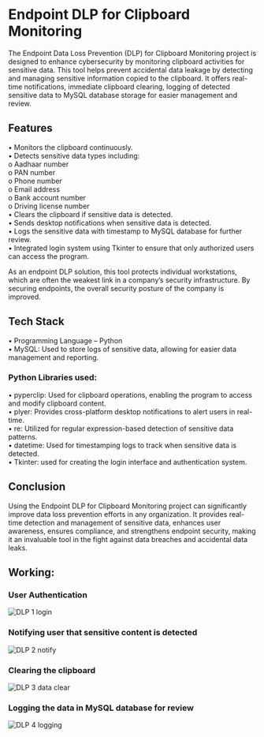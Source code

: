 # Endpoint DLP for Clipboard Monitoring

The Endpoint Data Loss Prevention (DLP) for Clipboard Monitoring project is designed to enhance cybersecurity by monitoring clipboard activities for sensitive data. This tool helps prevent accidental data leakage by detecting and managing sensitive information copied to the clipboard. It offers real-time notifications, immediate clipboard clearing, logging of detected sensitive data to MySQL database storage for easier management and review.

## Features
• Monitors the clipboard continuously.  
• Detects sensitive data types including:  
    o Aadhaar number  
    o PAN number  
    o Phone number  
    o Email address  
    o Bank account number  
    o Driving license number  
• Clears the clipboard if sensitive data is detected.  
• Sends desktop notifications when sensitive data is detected.  
• Logs the sensitive data with timestamp to MySQL database for further review.  
• Integrated login system using Tkinter to ensure that only authorized users can access the program.

As an endpoint DLP solution, this tool protects individual workstations, which are often the weakest link in a company’s security infrastructure. By securing endpoints, the overall security posture of the company is improved.


## Tech Stack
• Programming Language – Python  
• MySQL: Used to store logs of sensitive data, allowing for easier data management and reporting.

### Python Libraries used:
• pyperclip: Used for clipboard operations, enabling the program to access and modify clipboard content.  
• plyer: Provides cross-platform desktop notifications to alert users in real-time.  
• re: Utilized for regular expression-based detection of sensitive data patterns.  
• datetime: Used for timestamping logs to track when sensitive data is detected.  
• Tkinter: used for creating the login interface and authentication system.

## Conclusion
Using the Endpoint DLP for Clipboard Monitoring project can significantly improve data loss prevention efforts in any organization. It provides real-time detection and management of sensitive data, enhances user awareness, ensures compliance, and strengthens endpoint security, making it an invaluable tool in the fight against data breaches and accidental data leaks.

## Working:

### User Authentication
![DLP 1 login](https://github.com/user-attachments/assets/2aed25a3-fbef-469d-bfeb-88e86ac15f93)

### Notifying user that sensitive content is detected
![DLP 2 notify](https://github.com/user-attachments/assets/3107838f-71f6-45d6-b253-2e4b822d16b4)

### Clearing the clipboard 
![DLP 3 data clear](https://github.com/user-attachments/assets/517b25cd-f526-4e40-ae37-bc17375ca032)

### Logging the data in MySQL database for review
![DLP 4 logging](https://github.com/user-attachments/assets/a015edf4-fa8b-4449-9b00-6424886277a4)



